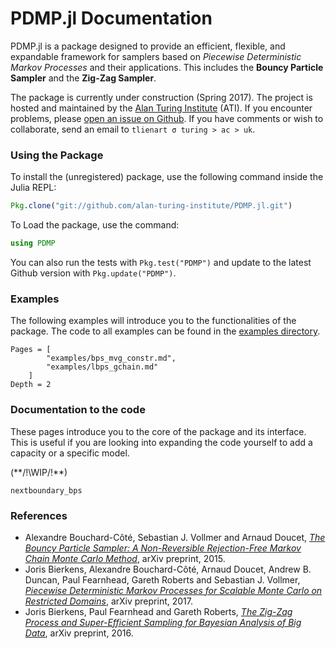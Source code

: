 # PDMP.jl Documentation

PDMP.jl is a package designed to provide an efficient, flexible, and expandable framework for samplers based on *Piecewise Deterministic Markov Processes* and their applications.
This includes the **Bouncy Particle Sampler** and the **Zig-Zag Sampler**.

The package is currently under construction (Spring 2017).
The project is hosted and maintained by the [Alan Turing Institute](https://www.turing.ac.uk) (ATI).
If you encounter problems, please [open an issue on Github](https://github.com/alan-turing-institute/PDMP.jl/issues).
If you have comments or wish to collaborate, send an email to `tlienart σ turing > ac > uk`.

### Using the Package

To install the (unregistered) package, use the following command inside the Julia REPL:
```julia
Pkg.clone("git://github.com/alan-turing-institute/PDMP.jl.git")
```
To Load the package, use the command:
```julia
using PDMP
```

You can also run the tests with ```Pkg.test("PDMP")``` and update to the latest Github version with ```Pkg.update("PDMP")```.

### Examples

The following examples will introduce you to the functionalities of the package.
The code to all examples can be found in the [examples directory](https://github.com/alan-turing-institute/PDMP.jl/tree/master/example).

```@contents
Pages = [
        "examples/bps_mvg_constr.md",
        "examples/lbps_gchain.md"
    ]
Depth = 2
```

### Documentation to the code

These pages introduce you to the core of the package and its interface.
This is useful if you are looking into expanding the code yourself to add a capacity or a specific model.

(**/!\WIP/!\**)

```@docs
nextboundary_bps
```

### References

* Alexandre Bouchard-Côté, Sebastian J. Vollmer and Arnaud Doucet, [*The Bouncy Particle Sampler: A Non-Reversible Rejection-Free Markov Chain Monte Carlo Method*](https://arxiv.org/abs/1510.02451), arXiv preprint, 2015.
* Joris Bierkens, Alexandre Bouchard-Côté, Arnaud Doucet, Andrew B. Duncan, Paul Fearnhead, Gareth Roberts and Sebastian J. Vollmer, [*Piecewise Deterministic Markov Processes for Scalable Monte Carlo on Restricted Domains*](https://arxiv.org/pdf/1701.04244.pdf), arXiv preprint, 2017.
* Joris Bierkens, Paul Fearnhead and Gareth Roberts, [*The Zig-Zag Process and Super-Efficient Sampling for Bayesian Analysis of Big Data*](https://arxiv.org/pdf/1607.03188.pdf), arXiv preprint, 2016.
